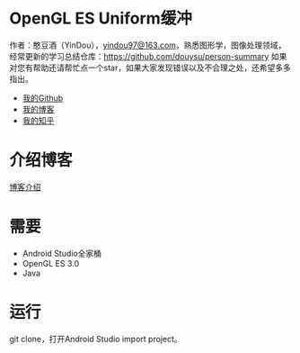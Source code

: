 # OpenGL ES Uniform缓冲

作者：憨豆酒（YinDou），yindou97@163.com，熟悉图形学，图像处理领域，经常更新的学习总结仓库：<https://github.com/douysu/person-summary> 如果对您有帮助还请帮忙点一个star，如果大家发现错误以及不合理之处，还希望多多指出。

- [我的Github](https://github.com/douysu)
- [我的博客](https://blog.csdn.net/ModestBean)
- [我的知乎](https://zhuanlan.zhihu.com/c_1218472587279433728)

# 介绍博客

[博客介绍](https://blog.csdn.net/ModestBean/article/details/79130517)

# 需要

- Android Studio全家桶
- OpenGL ES 3.0 
- Java

# 运行

git clone，打开Android Studio import project。
